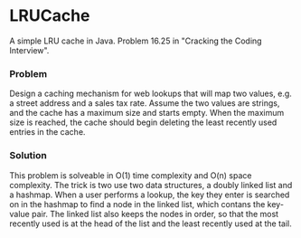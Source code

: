 # LRUCache

A simple LRU cache in Java. Problem 16.25 in "Cracking the Coding Interview".

### Problem
Design a caching mechanism for web lookups that will map two values, e.g. a street address and a sales tax rate. Assume the two values are strings, and the cache has a maximum size and starts empty. When the maximum size is reached, the cache should begin deleting the least recently used entries in the cache.

### Solution
This problem is solveable in O(1) time complexity and O(n) space complexity. The trick is two use two data structures, a doubly linked list and a hashmap. When a user performs a lookup, the key they enter is searched on in the hashmap to find a node in the linked list, which contans the key-value pair. The linked list also keeps the nodes in order, so that the most recently used is at the head of the list and the least recently used at the tail.
